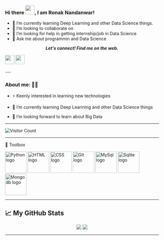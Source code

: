 ### Hi there <img src="https://raw.githubusercontent.com/MartinHeinz/MartinHeinz/master/wave.gif" width="30px">, I am Ronak Nandanwar!

<!--
**RonakNandanwar26/RonakNandanwar26** is a ✨ _special_ ✨ repository because its `README.md` (this file) appears on your GitHub profile.

Here are some ideas to get you started:
-->
- 🌱 I’m currently learning Deep Learning and other Data Science things.
- 👯 I’m looking to collaborate on 
- 🤔 I’m looking for help in getting internship/job in Data Science
- 💬 Ask me about programmin and Data Science







<p align="center">
  <b><i>Let's connect! Find me on the web.</i></b>

 
  [<img height="30" src = "https://img.shields.io/badge/gmail-c14438?&style=for-the-badge&logo=gmail&logoColor=white">][gmail] 
  [<img height="30" src="https://img.shields.io/badge/linkedin-blue.svg?&style=for-the-badge&logo=linkedin&logoColor=white" />][LinkedIn]
</p>
---

### About me: 🤗😀

- ⚡ Keenly interested in learning new technologies

- 🌱 I’m currently learning Deep Learining and other Data Science things

- 👯 I’m looking forward to learn about Big Data

---

![Visitor Count](https://profile-counter.glitch.me/{RonakNandanwar26}/count.svg)

---

🧰 Toolbox

<img src="https://cdn.worldvectorlogo.com/logos/python-6.svg" alt="Python logo" width="70" height="70"/> <img src="https://cdn.worldvectorlogo.com/logos/html5-1.svg" alt="HTML logo"  width="70" height="70"/> <img src="https://cdn.worldvectorlogo.com/logos/css3.svg" alt="CSS logo"  width="70" height="70"/> <img src="https://cdn.worldvectorlogo.com/logos/git.svg" alt="Git logo"  width="70" height="70"/> <img src="https://cdn.worldvectorlogo.com/logos/mysql-5.svg" alt="MySql logo"  width="70" height="70"/> <img src="https://cdn.worldvectorlogo.com/logos/sqlite.svg" alt="Sqlite logo"  width="70" height="70"/> <img src="https://cdn.worldvectorlogo.com/logos/mongodb.svg" alt="Mongodb logo"  width="70" height="70"/> 


---

## &#x1f4c8; My GitHub Stats

<p align="center">

  <img src="https://github-readme-stats.vercel.app/api?username=RonakNandanwar26&hide=stars&show_icons=true&line_height=48">
  <img src="https://github-readme-stats.vercel.app/api/top-langs/?username=RonakNandanwar26&count_private=true">

</p>


---

[gmail]: mailto:ronaknandanwar10.com
[linkedin]: https://www.linkedin.com/in/ronak-nandanwar/
